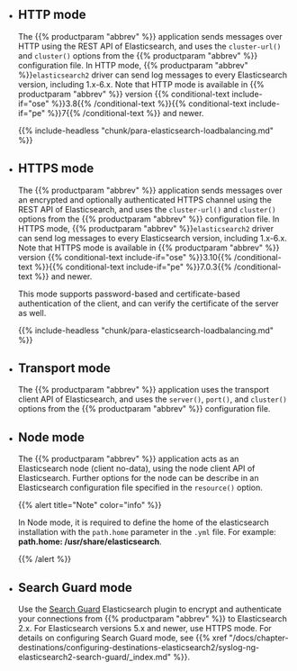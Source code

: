 ---
---
<!-- DISCLAIMER: This file is based on the syslog-ng Open Source Edition documentation https://github.com/balabit/syslog-ng-ose-guides/commit/2f4a52ee61d1ea9ad27cb4f3168b95408fddfdf2 and is used under the terms of The syslog-ng Open Source Edition Documentation License. The file has been modified by Axoflow. -->
  - ## HTTP mode
    
    The {{% productparam "abbrev" %}} application sends messages over HTTP using the REST API of Elasticsearch, and uses the `cluster-url()` and `cluster()` options from the {{% productparam "abbrev" %}} configuration file. In HTTP mode, {{% productparam "abbrev" %}}`elasticsearch2` driver can send log messages to every Elasticsearch version, including 1.x-6.x. Note that HTTP mode is available in {{% productparam "abbrev" %}} version {{% conditional-text include-if="ose" %}}3.8{{% /conditional-text %}}{{% conditional-text include-if="pe" %}}7{{% /conditional-text %}} and newer.
    
    {{% include-headless "chunk/para-elasticsearch-loadbalancing.md" %}}

  - ## HTTPS mode
    
    The {{% productparam "abbrev" %}} application sends messages over an encrypted and optionally authenticated HTTPS channel using the REST API of Elasticsearch, and uses the `cluster-url()` and `cluster()` options from the {{% productparam "abbrev" %}} configuration file. In HTTPS mode, {{% productparam "abbrev" %}}`elasticsearch2` driver can send log messages to every Elasticsearch version, including 1.x-6.x. Note that HTTPS mode is available in {{% productparam "abbrev" %}} version {{% conditional-text include-if="ose" %}}3.10{{% /conditional-text %}}{{% conditional-text include-if="pe" %}}7.0.3{{% /conditional-text %}} and newer.
    
    This mode supports password-based and certificate-based authentication of the client, and can verify the certificate of the server as well.
    
    {{% include-headless "chunk/para-elasticsearch-loadbalancing.md" %}}

  - ## Transport mode
    
    The {{% productparam "abbrev" %}} application uses the transport client API of Elasticsearch, and uses the `server()`, `port()`, and `cluster()` options from the {{% productparam "abbrev" %}} configuration file.

  - ## Node mode
    
    The {{% productparam "abbrev" %}} application acts as an Elasticsearch node (client no-data), using the node client API of Elasticsearch. Further options for the node can be describe in an Elasticsearch configuration file specified in the `resource()` option.
    
    {{% alert title="Note" color="info" %}}
    
    In Node mode, it is required to define the home of the elasticsearch installation with the `path.home` parameter in the `.yml` file. For example: **path.home: /usr/share/elasticsearch**.
    
    {{% /alert %}}

  - ## Search Guard mode
    
    Use the [Search Guard](https://search-guard.com/) Elasticsearch plugin to encrypt and authenticate your connections from {{% productparam "abbrev" %}} to Elasticsearch 2.x. For Elasticsearch versions 5.x and newer, use HTTPS mode. For details on configuring Search Guard mode, see {{% xref "/docs/chapter-destinations/configuring-destinations-elasticsearch2/syslog-ng-elasticsearch2-search-guard/_index.md" %}}.
